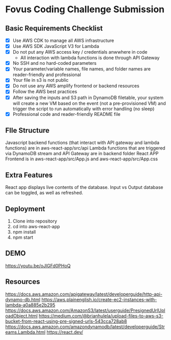 
# Fovus Coding Challenge Submission

## Basic Requirements Checklist

- [x] Use AWS CDK to manage all AWS infrastructure
- [x] Use AWS SDK JavaScript V3 for Lambda
- [x] Do not put any AWS access key / credentials anwwhere in code
    - All interaction with lambda functions is done through API Gateway
- [x] No SSH and no hard-coded parameters
- [x] Your parameter/variable names, file names, and folder names are reader-friendly and professional
- [x] Your file in s3 is not public
- [x] Do not use any AWS amplify frontend or backend resources
- [x] Follow the AWS best practices
- [x] After saving the inputs and S3 path in DynamoDB filetable, your system will create a new VM based on the event (not a pre-provisioned VM) and trigger the script to run automatically with error handling (no sleep)
- [x] Professional code and reader-friendly README file

## FIle Structure
Javascript backend functions (that interact with API gateway and lambda functions) are in aws-react-app/src/api
Lambda functions that are triggered via DynamoDB stream and API Gateway are in backend folder
React APP Frontend is in aws-react-app/src/App.js and aws-react-app/src/App.css


## Extra Features

React app displays live contents of the database. Input vs Output database can be toggled, as well as refreshed.

## Deployment

1. Clone into repository
2. cd into aws-react-app
3. npm install
4. npm start

## DEMO
https://youtu.be/oJlGFd0PHoQ

## Resources
https://docs.aws.amazon.com/apigateway/latest/developerguide/http-api-dynamo-db.html
https://aws.plainenglish.io/create-ec2-instances-with-lambda-a0a885e2b295
https://docs.aws.amazon.com/AmazonS3/latest/userguide/PresignedUrlUploadObject.html
https://medium.com/@brianhulela/upload-files-to-aws-s3-bucket-from-react-using-pre-signed-urls-543cca728ab8
https://docs.aws.amazon.com/amazondynamodb/latest/developerguide/Streams.Lambda.html
https://react.dev/













   
